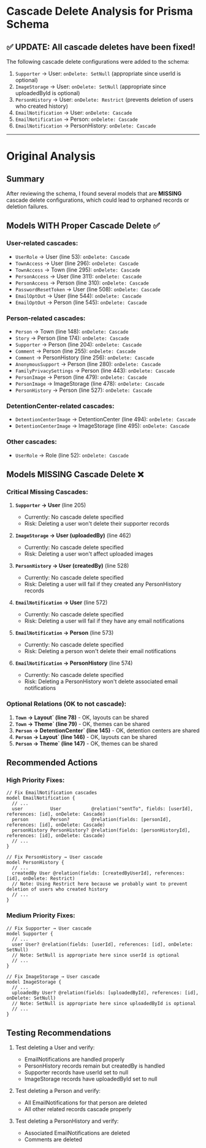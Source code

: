 # Cascade Delete Analysis for Prisma Schema

## ✅ UPDATE: All cascade deletes have been fixed!

The following cascade delete configurations were added to the schema:
1. `Supporter` → User: `onDelete: SetNull` (appropriate since userId is optional)
2. `ImageStorage` → User: `onDelete: SetNull` (appropriate since uploadedById is optional)
3. `PersonHistory` → User: `onDelete: Restrict` (prevents deletion of users who created history)
4. `EmailNotification` → User: `onDelete: Cascade`
5. `EmailNotification` → Person: `onDelete: Cascade`
6. `EmailNotification` → PersonHistory: `onDelete: Cascade`

---

# Original Analysis

## Summary
After reviewing the schema, I found several models that are **MISSING** cascade delete configurations, which could lead to orphaned records or deletion failures.

## Models WITH Proper Cascade Delete ✅

### User-related cascades:
- `UserRole` → User (line 53): `onDelete: Cascade`
- `TownAccess` → User (line 296): `onDelete: Cascade`
- `TownAccess` → Town (line 295): `onDelete: Cascade`
- `PersonAccess` → User (line 311): `onDelete: Cascade`
- `PersonAccess` → Person (line 310): `onDelete: Cascade`
- `PasswordResetToken` → User (line 508): `onDelete: Cascade`
- `EmailOptOut` → User (line 544): `onDelete: Cascade`
- `EmailOptOut` → Person (line 545): `onDelete: Cascade`

### Person-related cascades:
- `Person` → Town (line 148): `onDelete: Cascade`
- `Story` → Person (line 174): `onDelete: Cascade`
- `Supporter` → Person (line 204): `onDelete: Cascade`
- `Comment` → Person (line 255): `onDelete: Cascade`
- `Comment` → PersonHistory (line 256): `onDelete: Cascade`
- `AnonymousSupport` → Person (line 280): `onDelete: Cascade`
- `FamilyPrivacySettings` → Person (line 443): `onDelete: Cascade`
- `PersonImage` → Person (line 479): `onDelete: Cascade`
- `PersonImage` → ImageStorage (line 478): `onDelete: Cascade`
- `PersonHistory` → Person (line 527): `onDelete: Cascade`

### DetentionCenter-related cascades:
- `DetentionCenterImage` → DetentionCenter (line 494): `onDelete: Cascade`
- `DetentionCenterImage` → ImageStorage (line 495): `onDelete: Cascade`

### Other cascades:
- `UserRole` → Role (line 52): `onDelete: Cascade`

## Models MISSING Cascade Delete ❌

### Critical Missing Cascades:

1. **`Supporter` → User** (line 205)
   - Currently: No cascade delete specified
   - Risk: Deleting a user won't delete their supporter records

2. **`ImageStorage` → User (uploadedBy)** (line 462)
   - Currently: No cascade delete specified
   - Risk: Deleting a user won't affect uploaded images

3. **`PersonHistory` → User (createdBy)** (line 528)
   - Currently: No cascade delete specified
   - Risk: Deleting a user will fail if they created any PersonHistory records

4. **`EmailNotification` → User** (line 572)
   - Currently: No cascade delete specified
   - Risk: Deleting a user will fail if they have any email notifications

5. **`EmailNotification` → Person** (line 573)
   - Currently: No cascade delete specified
   - Risk: Deleting a person won't delete their email notifications

6. **`EmailNotification` → PersonHistory** (line 574)
   - Currently: No cascade delete specified
   - Risk: Deleting a PersonHistory won't delete associated email notifications

### Optional Relations (OK to not cascade):

1. **`Town` → Layout` (line 78)** - OK, layouts can be shared
2. **`Town` → Theme` (line 79)** - OK, themes can be shared
3. **`Person` → DetentionCenter` (line 145)** - OK, detention centers are shared
4. **`Person` → Layout` (line 146)** - OK, layouts can be shared
5. **`Person` → Theme` (line 147)** - OK, themes can be shared

## Recommended Actions

### High Priority Fixes:

```prisma
// Fix EmailNotification cascades
model EmailNotification {
  // ...
  user          User           @relation("sentTo", fields: [userId], references: [id], onDelete: Cascade)
  person        Person?        @relation(fields: [personId], references: [id], onDelete: Cascade)
  personHistory PersonHistory? @relation(fields: [personHistoryId], references: [id], onDelete: Cascade)
  // ...
}

// Fix PersonHistory → User cascade
model PersonHistory {
  // ...
  createdBy User @relation(fields: [createdByUserId], references: [id], onDelete: Restrict)
  // Note: Using Restrict here because we probably want to prevent deletion of users who created history
  // ...
}
```

### Medium Priority Fixes:

```prisma
// Fix Supporter → User cascade
model Supporter {
  // ...
  user User? @relation(fields: [userId], references: [id], onDelete: SetNull)
  // Note: SetNull is appropriate here since userId is optional
  // ...
}

// Fix ImageStorage → User cascade
model ImageStorage {
  // ...
  uploadedBy User? @relation(fields: [uploadedById], references: [id], onDelete: SetNull)
  // Note: SetNull is appropriate here since uploadedById is optional
  // ...
}
```

## Testing Recommendations

1. Test deleting a User and verify:
   - EmailNotifications are handled properly
   - PersonHistory records remain but createdBy is handled
   - Supporter records have userId set to null
   - ImageStorage records have uploadedById set to null

2. Test deleting a Person and verify:
   - All EmailNotifications for that person are deleted
   - All other related records cascade properly

3. Test deleting a PersonHistory and verify:
   - Associated EmailNotifications are deleted
   - Comments are deleted